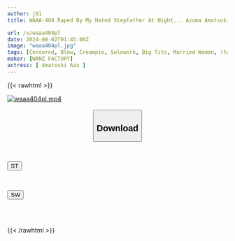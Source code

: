 ```yaml
---
author: j91
title: WAAA-404 Raped By My Hated Stepfather At Night... Azuma Amatsuki

url: /v/waaa404pl
date: 2024-08-02T01:45:00Z
image: "waaa404pl.jpg"
tags: [Censored, Blow, Creampie, Solowork, Big Tits, Married Woman, (tag-censored), Cuckold	]
maker: [WANZ FACTORY]
actress: [ Amatsuki Azu ]
---
```



{{< rawhtml >}}

<div class="video" data-videoid="XARXgxrDQ8sDagY">
    <a href="javascript:;">
        <img src="/v/waaa404pl/waaa404pl.jpg" width="WIDTH" height="HEIGHT" alt="waaa404pl.mp4" loading="lazy">
    </a>
</div>

<script type="text/javascript" src="https://j91.asia/asset/on-demand-st.js"></script>

<br>
  <link rel="stylesheet" href="https://j91.asia/asset/bs5.css">
  
  <center>
  <button class="btn btn-primary" type="button" data-bs-toggle="collapse" data-bs-target=".multi-collapse" aria-expanded="false" aria-controls="multiCollapseExample1 multiCollapseExample2"><h2>Download</h2></button></center>
</p>
<div class="row">
  <div class="col">
    <div class="collapse multi-collapse" id="multiCollapseExample1">
      <div class="card card-body">
	      	      <br>
<div class="buttons">  
<p><a href="/v/waaa404pl/st.html" target="_blank"><button class="btn-hover color-3"><i class="fa fa-download"></i> ST</button></a></p></div>
    </div>
  </div>
</div>
  <div class="col">
    <div class="collapse multi-collapse" id="multiCollapseExample2">
      <div class="card card-body">
	      <br>
<div class="buttons">
<p><a href="/v/waaa404pl/sw.html" target="_blank"><button class="btn-hover color-2"><i class="fa fa-download"></i> SW</button></a></p></div>
<br><br>
      </div>
    </div>
  </div>
</div>

{{< /rawhtml >}}